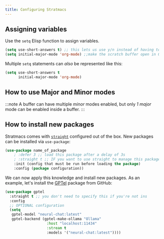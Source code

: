 ```yaml
---
title: Configuring Stratmacs
---
```


## Assigning variables
Use the `setq` Elisp function to assign variables.
```lisp
(setq use-short-answers t) ;; this lets us use y/n instead of having to type yes/no.
(setq initial-major-mode 'org-mode) ;;make the scratch buffer open in Org mode by default (convenience)
```
Multiple `setq` statements can _also_ be represented like this:
```lisp
(setq use-short-answers t
      initial-major-mode 'org-mode)
```
## How to use Major and Minor modes
:::note
A buffer can have multiple _minor_ modes enabled, but only *1* _major_ mode can be enabled inside a buffer.
:::
## How to install new packages
Stratmacs comes with [`straight`](https://github.com/radian-software/straight.el) configured out of the box. New packages can be installed via `use-package`:

```lisp
(use-package name_of_package
    ; :defer 3 ;; load this package after a delay of 3s
    ; :straight t ;; IF you want to use straight to manage this package (Straight grants access to GitHub repos)
	:init (config that must be run before loading the package)
	:config (package configuration))
```

We can now apply this knowledge and install new packages. As an example, let's install the [GPTel](https://github.com/karthink/gptel) package from GitHub:
```lisp
(use-package gptel
  :straight t ;; you don't need to specify this if you're not ins
  :config
  ;; OPTIONAL configuration
  (setq
   gptel-model "neural-chat:latest"
   gptel-backend (gptel-make-ollama "Ollama"
                   :host "localhost:11434"
                   :stream t
                   :models '("neural-chat:latest"))))
```

